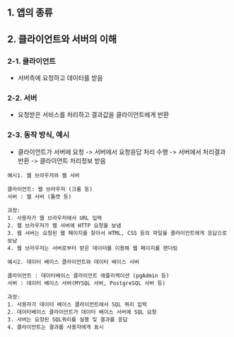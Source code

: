## 1. 앱의 종류

## 2. 클라이언트와 서버의 이해

### 2-1. 클라이언트
+ 서버측에 요청하고 데이터를 받음

### 2-2. 서버
+ 요청받은 서비스를 처리하고 결과값을 클라이언트에게 반환

### 2-3. 동작 방식, 예시
+ 클라이언트가 서버에 요청 -> 서버에서 요청응답 처리 수행 -> 서버에서 처리결과 반환 -> 클라이언트 처리정보 받음
```
예시1. 웹 브라우저와 웹 서버

클라이언트: 웹 브라우저 (크롬 등)
서버 : 웹 서버 (톰캣 등)

과정:
1. 사용자가 웹 브라우저에서 URL 입력
2. 웹 브라우저가 웹 서버에 HTTP 요청을 보냄
3. 웹 서버는 요청된 웹 페이지를 찾아서 HTML, CSS 등의 파일을 클라이언트에게 응답으로 보냠
4. 웹 브라우저는 서버로부터 받은 데이터를 이용해 웹 페이지를 랜더링
```
```
예시2. 데이터 베이스 클라이언트와 데이터 베이스 서버

클라이언트 : 데이터베이스 클라이언트 애플리케이션 (pgAdmin 등)
서버 : 데이터 베이스 서버(MYSQL 서버, PostgreSQL 서버 등)

과정:
1. 사용자가 데이터 베이스 클라이언트에서 SQL 쿼리 입력
2. 데이터베이스 클라이언트가 데이터 베이스 서버에 SQL 요청
3. 서버는 요청된 SQL쿼리를 실행 및 결과를 응답
4. 클라이언트는 결과를 사용자에게 표시

```
